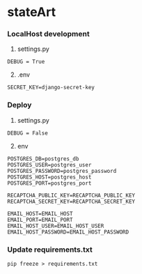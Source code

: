 ﻿# stateArt

### LocalHost development
1. settings.py
```
DEBUG = True
```
2. .env
```
SECRET_KEY=django-secret-key
```
### Deploy
1. settings.py
```
DEBUG = False
```
2. env
```
POSTGRES_DB=postgres_db
POSTGRES_USER=postgres_user
POSTGRES_PASSWORD=postgres_password
POSTGRES_HOST=postgres_host
POSTGRES_PORT=postgres_port

RECAPTCHA_PUBLIC_KEY=RECAPTCHA_PUBLIC_KEY
RECAPTCHA_SECRET_KEY=RECAPTCHA_SECRET_KEY

EMAIL_HOST=EMAIL_HOST
EMAIL_PORT=EMAIL_PORT
EMAIL_HOST_USER=EMAIL_HOST_USER
EMAIL_HOST_PASSWORD=EMAIL_HOST_PASSWORD
```


### Update requirements.txt
```
pip freeze > requirements.txt
```


